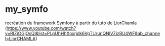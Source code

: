 # my_symfo

recréation du framework Symfony à partir du tuto de LiorChamla (https://www.youtube.com/watch?v=RIZiOGjOsQI&list=PLpUhHhXoxrjdk6VgTUrunQNlVZizBU4WF&ab_channel=LiorCHAMLA)